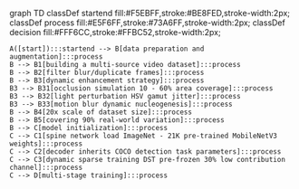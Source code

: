 graph TD
    classDef startend fill:#F5EBFF,stroke:#BE8FED,stroke-width:2px;
    classDef process fill:#E5F6FF,stroke:#73A6FF,stroke-width:2px;
    classDef decision fill:#FFF6CC,stroke:#FFBC52,stroke-width:2px;

    A([start]):::startend --> B[data preparation and augmentation]:::process
    B --> B1[building a multi-source video dataset]:::process
    B --> B2[filter blur/duplicate frames]:::process
    B --> B3[dynamic enhancement strategy]:::process
    B3 --> B31[occlusion simulation 10 - 60% area coverage]:::process
    B3 --> B32[light perturbation HSV gamut jitter]:::process
    B3 --> B33[motion blur dynamic nucleogenesis]:::process
    B --> B4[20x scale of dataset size]:::process
    B --> B5[covering 90% real-world variation]:::process
    B --> C[model initialization]:::process
    C --> C1[spine network load ImageNet - 21K pre-trained MobileNetV3 weights]:::process
    C --> C2[decoder inherits COCO detection task parameters]:::process
    C --> C3[dynamic sparse training DST pre-frozen 30% low contribution channel]:::process
    C --> D[multi-stage training]:::process